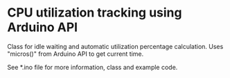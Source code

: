 # CPU utilization tracking using Arduino API

Class for idle waiting and automatic utilization percentage calculation.
Uses "micros()" from Arduino API to get current time.

See *.ino file for more information, class and example code.
